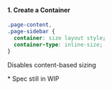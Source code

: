 #### 1. Create a Container

```css
.page-content,
.page-sidebar {
  container: size layout style;
  container-type: inline-size;
}
```

Disables content-based sizing

\* Spec still in WIP

